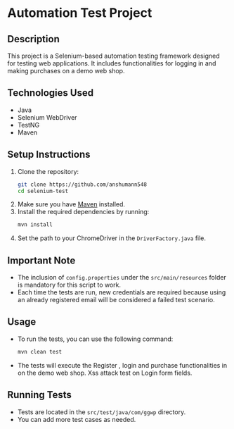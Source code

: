 # Automation Test Project

## Description
This project is a Selenium-based automation testing framework designed for testing web applications. It includes functionalities for logging in and making purchases on a demo web shop.

## Technologies Used
- Java
- Selenium WebDriver
- TestNG
- Maven

## Setup Instructions
1. Clone the repository:
   ```bash
   git clone https://github.com/anshumann548
   cd selenium-test
   ```
2. Make sure you have [Maven](https://maven.apache.org/install.html) installed.
3. Install the required dependencies by running:
   ```bash
   mvn install
   ```
4. Set the path to your ChromeDriver in the `DriverFactory.java` file.

## Important Note
- The inclusion of `config.properties` under the `src/main/resources` folder is mandatory for this script to work.
- Each time the tests are run, new credentials are required because using an already registered email will be considered a failed test scenario.

## Usage
- To run the tests, you can use the following command:
  ```bash
  mvn clean test
  ```
- The tests will execute the 
Register , login and purchase functionalities in  on the demo web shop.
Xss attack test on Login form fields.

## Running Tests
- Tests are located in the `src/test/java/com/ggwp` directory.
- You can add more test cases as needed.
